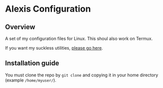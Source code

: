 # Alexis Configuration

## Overview 
A set of my configuration files for Linux. This shoul also work on Termux.

If you want my suckless utilities, [please go here](https://github.com/Lucas-mother3/suckless-utils).

## Installation guide
You must clone the repo by `git clone` and copying it in your home directory (example `/home/myuser/`).
